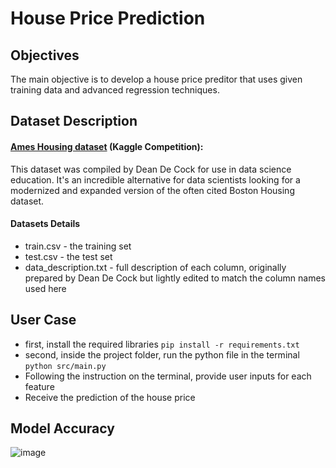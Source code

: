 # House Price Prediction

## Objectives
The main objective is to develop a house price preditor that uses given training data and advanced regression techniques. 

## Dataset Description

#### [Ames Housing dataset](https://www.kaggle.com/competitions/house-prices-advanced-regression-techniques/overview) (Kaggle Competition):
This dataset was compiled by Dean De Cock for use in data science education. It's an incredible alternative for data scientists looking for a modernized and expanded version of the often cited Boston Housing dataset.

#### Datasets Details
* train.csv - the training set
* test.csv - the test set
* data_description.txt - full description of each column, originally prepared by Dean De Cock but lightly edited to match the column names used here

## User Case
* first, install the required libraries
```pip install -r requirements.txt```
* second, inside the project folder, run the python file in the terminal
```python src/main.py```
* Following the instruction on the terminal, provide user inputs for each feature
* Receive the prediction of the house price

## Model Accuracy
![image](https://github.com/bfeng1/house_price_prediction/assets/65517574/f56ca48f-b5eb-4e50-876f-f4bdf1f13894)
